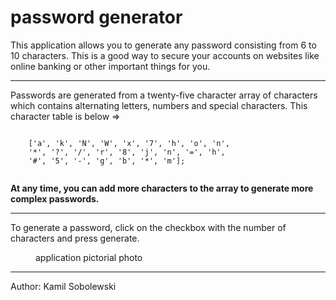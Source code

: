<h1>password generator</h1>
<p>
  This application allows you to generate any password consisting from 6 to 10 characters. 
  This is a good way to secure your accounts on websites like online banking or other important things for you.
</p>
<hr>
<p>
  Passwords are generated from a twenty-five character array of characters which contains alternating letters, 
  numbers and special characters. This character table is below =>
  <div>
    <code>
    ['a', 'k', 'N', 'W', 'x', '7', 'h', 'o', 'n',
    '*', '?', '/', 'r', '8', 'j', 'n', '=', 'h',
    '#', '5', '-', 'g', 'b', '*', 'm'];
    </code>
  </div>
</p>
<p>
  <strong>
    At any time, you can add more characters to the array to generate more complex passwords.
  </strong>
</p>
<hr>
<p>
  To generate a password, click on the checkbox with the number of characters and press generate.
</p>
<figure>
  <img src="https://s6.ifotos.pl/img/password-_qsexqnq.png" alt="">
  <figcaption>application pictorial photo</figcaption>
</figure>
<hr>
<p>
  Author: Kamil Sobolewski
</p>
